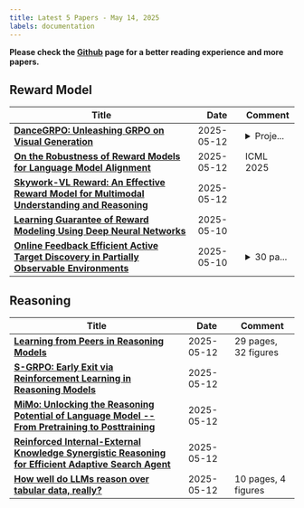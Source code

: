 ```yaml
---
title: Latest 5 Papers - May 14, 2025
labels: documentation
---
```

**Please check the [Github](https://github.com/dingyue772/DailyArxiv) page for a better reading experience and more papers.**

## Reward Model
| **Title** | **Date** | **Comment** |
| --- | --- | --- |
| **[DanceGRPO: Unleashing GRPO on Visual Generation](http://arxiv.org/abs/2505.07818v1)** | 2025-05-12 | <details><summary>Proje...</summary><p>Project Page: https://dancegrpo.github.io/</p></details> |
| **[On the Robustness of Reward Models for Language Model Alignment](http://arxiv.org/abs/2505.07271v1)** | 2025-05-12 | ICML 2025 |
| **[Skywork-VL Reward: An Effective Reward Model for Multimodal Understanding and Reasoning](http://arxiv.org/abs/2505.07263v1)** | 2025-05-12 |  |
| **[Learning Guarantee of Reward Modeling Using Deep Neural Networks](http://arxiv.org/abs/2505.06601v1)** | 2025-05-10 |  |
| **[Online Feedback Efficient Active Target Discovery in Partially Observable Environments](http://arxiv.org/abs/2505.06535v1)** | 2025-05-10 | <details><summary>30 pa...</summary><p>30 pages, 28 figures, Pre-print</p></details> |

## Reasoning
| **Title** | **Date** | **Comment** |
| --- | --- | --- |
| **[Learning from Peers in Reasoning Models](http://arxiv.org/abs/2505.07787v1)** | 2025-05-12 | 29 pages, 32 figures |
| **[S-GRPO: Early Exit via Reinforcement Learning in Reasoning Models](http://arxiv.org/abs/2505.07686v1)** | 2025-05-12 |  |
| **[MiMo: Unlocking the Reasoning Potential of Language Model -- From Pretraining to Posttraining](http://arxiv.org/abs/2505.07608v1)** | 2025-05-12 |  |
| **[Reinforced Internal-External Knowledge Synergistic Reasoning for Efficient Adaptive Search Agent](http://arxiv.org/abs/2505.07596v1)** | 2025-05-12 |  |
| **[How well do LLMs reason over tabular data, really?](http://arxiv.org/abs/2505.07453v1)** | 2025-05-12 | 10 pages, 4 figures |

